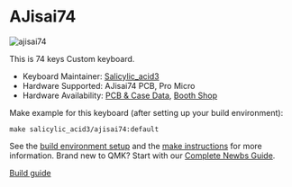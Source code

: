 # AJisai74

![ajisai74](https://cdn-ak.f.st-hatena.com/images/fotolife/S/Salicylic_acid3/20200812/20200812214740.png)

This is 74 keys Custom keyboard.

* Keyboard Maintainer: [Salicylic_acid3](https://github.com/Salicylic-acid3)
* Hardware Supported: AJisai74 PCB, Pro Micro
* Hardware Availability: [PCB & Case Data](https://github.com/Salicylic-acid3/PCB_Data), [Booth Shop](https://salicylic-acid3.booth.pm/items/2291877)

Make example for this keyboard (after setting up your build environment):

    make salicylic_acid3/ajisai74:default

See the [build environment setup](https://docs.qmk.fm/#/getting_started_build_tools) and the [make instructions](https://docs.qmk.fm/#/getting_started_make_guide) for more information. Brand new to QMK? Start with our [Complete Newbs Guide](https://docs.qmk.fm/#/newbs).

[Build guide](https://salicylic-acid3.hatenablog.com/entry/ajisai74-build-guide)
